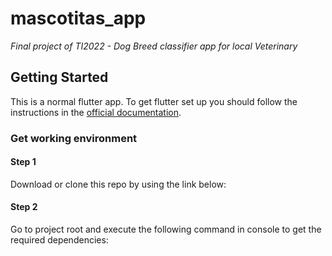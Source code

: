 # mascotitas_app

_Final project of TI2022 - Dog Breed classifier app for local Veterinary_

## Getting Started

This is a normal flutter app. To get flutter set up you should follow the instructions in the [official documentation](https://flutter.dev/docs/get-started/install).

### Get working environment

#### Step 1

Download or clone this repo by using the link below:

#### Step 2

Go to project root and execute the following command in console to get the required dependencies:
